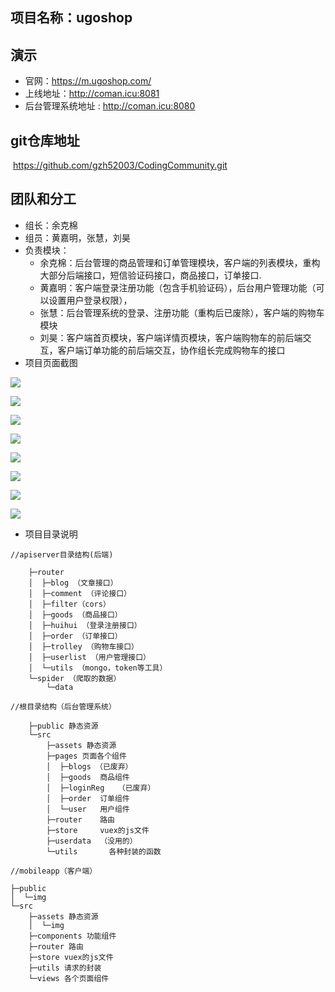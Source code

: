 
## 项目名称：ugoshop

## 演示



- 官网：https://m.ugoshop.com/
- 上线地址：http://coman.icu:8081
- 后台管理系统地址 : http://coman.icu:8080

## git仓库地址

​	https://github.com/gzh52003/CodingCommunity.git

## 团队和分工



- 组长：余克棉
- 组员：黄嘉明，张慧，刘昊
- 负责模块：
	+ 余克棉：后台管理的商品管理和订单管理模块，客户端的列表模块，重构大部分后端接口，短信验证码接口，商品接口，订单接口.
    + 黄嘉明：客户端登录注册功能（包含手机验证码），后台用户管理功能（可以设置用户登录权限），
    + 张慧：后台管理系统的登录、注册功能（重构后已废除），客户端的购物车模块
    + 刘昊：客户端首页模块，客户端详情页模块，客户端购物车的前后端交互，客户端订单功能的前后端交互，协作组长完成购物车的接口
- 项目页面截图

![](./project/20200909222041.jpg)

![](./project/202009092220411.jpg)

![](./project/202009092220412.jpg)

![](./project/202009092220413.jpg)

![](./project/bg1.png)

![](./project/bg2.png)



![](./project/bg3.png)

![](./project/bg4.png)

- 项目目录说明
```
//apiserver目录结构(后端)

    ├─router
    │  ├─blog （文章接口）
    │  ├─comment （评论接口）
    │  ├─filter（cors）
    │  ├─goods （商品接口）
    │  ├─huihui （登录注册接口）
    │  ├─order （订单接口）
    │  ├─trolley （购物车接口）
    │  ├─userlist （用户管理接口）
    │  └─utils （mongo，token等工具）
    └─spider （爬取的数据）
        └─data 
```

```
//根目录结构（后台管理系统）

    ├─public 静态资源
    └─src
        ├─assets 静态资源
        ├─pages 页面各个组件
        │  ├─blogs （已废弃）
        │  ├─goods  商品组件
        │  ├─loginReg   （已废弃）
        │  ├─order  订单组件
        │  └─user   用户组件
        ├─router    路由
        ├─store     vuex的js文件
        ├─userdata  （没用的）
        └─utils       各种封装的函数
```

```
//mobileapp（客户端）

├─public 
│  └─img
└─src
    ├─assets 静态资源
    │  └─img
    ├─components 功能组件
    ├─router 路由
    ├─store vuex的js文件
    ├─utils 请求的封装
    └─views 各个页面组件
```